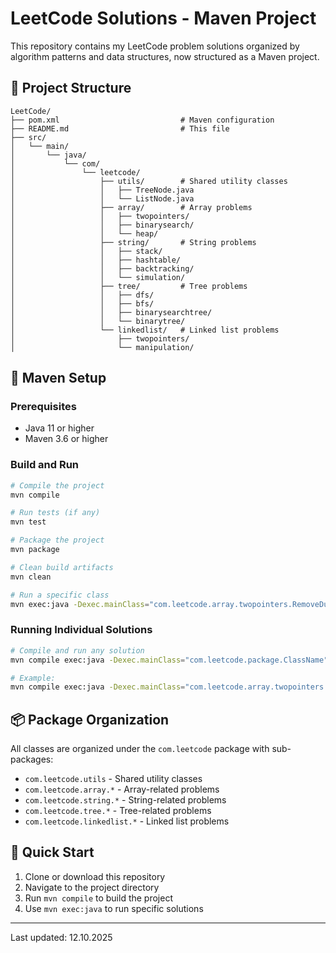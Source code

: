 # LeetCode Solutions - Maven Project

This repository contains my LeetCode problem solutions organized by algorithm patterns and data structures, now structured as a Maven project.

## 📁 Project Structure

```
LeetCode/
├── pom.xml                           # Maven configuration
├── README.md                         # This file
├── src/
│   └── main/
│       └── java/
│           └── com/
│               └── leetcode/
│                   ├── utils/        # Shared utility classes
│                   │   ├── TreeNode.java
│                   │   └── ListNode.java
│                   ├── array/        # Array problems
│                   │   ├── twopointers/
│                   │   ├── binarysearch/
│                   │   └── heap/
│                   ├── string/       # String problems
│                   │   ├── stack/
│                   │   ├── hashtable/
│                   │   ├── backtracking/
│                   │   └── simulation/
│                   ├── tree/         # Tree problems
│                   │   ├── dfs/
│                   │   ├── bfs/
│                   │   ├── binarysearchtree/
│                   │   └── binarytree/
│                   └── linkedlist/   # Linked list problems
│                       ├── twopointers/
│                       └── manipulation/
```

## 🔧 Maven Setup

### Prerequisites
- Java 11 or higher
- Maven 3.6 or higher

### Build and Run

```bash
# Compile the project
mvn compile

# Run tests (if any)
mvn test

# Package the project
mvn package

# Clean build artifacts
mvn clean

# Run a specific class
mvn exec:java -Dexec.mainClass="com.leetcode.array.twopointers.RemoveDuplicates"
```

### Running Individual Solutions

```bash
# Compile and run any solution
mvn compile exec:java -Dexec.mainClass="com.leetcode.package.ClassName"

# Example:
mvn compile exec:java -Dexec.mainClass="com.leetcode.array.twopointers.RemoveDuplicates"
```

## 📦 Package Organization

All classes are organized under the `com.leetcode` package with sub-packages:
- `com.leetcode.utils` - Shared utility classes
- `com.leetcode.array.*` - Array-related problems
- `com.leetcode.string.*` - String-related problems  
- `com.leetcode.tree.*` - Tree-related problems
- `com.leetcode.linkedlist.*` - Linked list problems

## 🚀 Quick Start

1. Clone or download this repository
2. Navigate to the project directory
3. Run `mvn compile` to build the project
4. Use `mvn exec:java` to run specific solutions

---
Last updated: 12.10.2025
